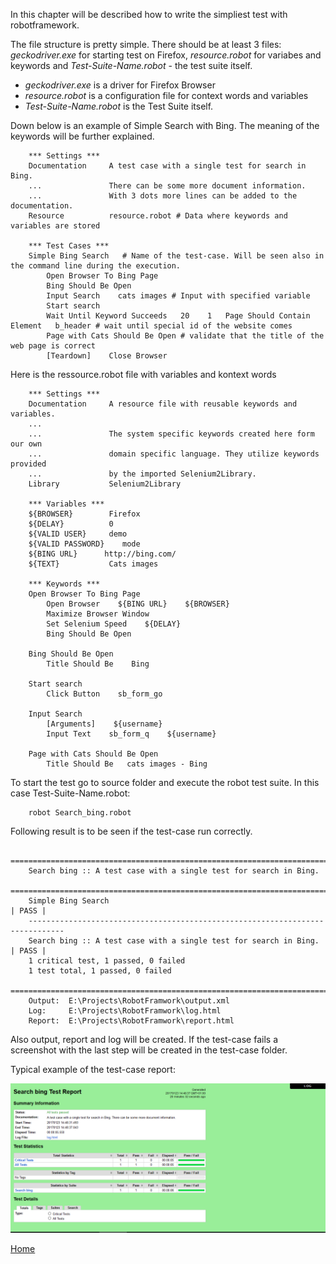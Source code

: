 In this chapter will be described how to write the simpliest test with robotframework.

The file structure is pretty simple. There should be at least 3 files: _geckodriver.exe_ for starting test on Firefox, _resource.robot_ for variabes and keywords and _Test-Suite-Name.robot_ - the test suite itself.

- _geckodriver.exe_ is a driver for Firefox Browser
- _resource.robot_ is a configuration file for context words and variables
- _Test-Suite-Name.robot_ is the Test Suite itself.

Down below is an example of Simple Search with Bing. The meaning of the keywords will be further explained.

        *** Settings ***
        Documentation     A test case with a single test for search in Bing.
        ...               There can be some more document information.
        ...               With 3 dots more lines can be added to the documentation.
        Resource          resource.robot # Data where keywords and variables are stored

        *** Test Cases ***
        Simple Bing Search   # Name of the test-case. Will be seen also in the command line during the execution.
            Open Browser To Bing Page
            Bing Should Be Open
            Input Search    cats images # Input with specified variable
            Start search
            Wait Until Keyword Succeeds   20    1   Page Should Contain Element   b_header # wait until special id of the website comes
            Page with Cats Should Be Open # validate that the title of the web page is correct
            [Teardown]    Close Browser

Here is the ressource.robot file with variables and kontext words

        *** Settings ***
        Documentation     A resource file with reusable keywords and variables.
        ...
        ...               The system specific keywords created here form our own
        ...               domain specific language. They utilize keywords provided
        ...               by the imported Selenium2Library.
        Library           Selenium2Library

        *** Variables ***
        ${BROWSER}        Firefox
        ${DELAY}          0
        ${VALID USER}     demo
        ${VALID PASSWORD}    mode
        ${BING URL}      http://bing.com/
        ${TEXT}           Cats images

        *** Keywords ***
        Open Browser To Bing Page
            Open Browser    ${BING URL}    ${BROWSER}
            Maximize Browser Window
            Set Selenium Speed    ${DELAY}
            Bing Should Be Open

        Bing Should Be Open
            Title Should Be    Bing

        Start search
            Click Button    sb_form_go

        Input Search
            [Arguments]    ${username}
            Input Text    sb_form_q    ${username}

        Page with Cats Should Be Open
            Title Should Be   cats images - Bing

To start the test go to source folder and execute the robot test suite. In this case Test-Suite-Name.robot:

        robot Search_bing.robot

Following result is to be seen if the test-case run correctly.

        ==============================================================================
        Search bing :: A test case with a single test for search in Bing.
        ==============================================================================
        Simple Bing Search                                                    | PASS |
        ------------------------------------------------------------------------------
        Search bing :: A test case with a single test for search in Bing.     | PASS |
        1 critical test, 1 passed, 0 failed
        1 test total, 1 passed, 0 failed
        ==============================================================================
        Output:  E:\Projects\RobotFramwork\output.xml
        Log:     E:\Projects\RobotFramwork\log.html
        Report:  E:\Projects\RobotFramwork\report.html

Also output, report and log will be created. If the test-case fails a screenshot with the last step will be created in the test-case folder.

Typical example of the test-case report:

![](/images/report.png)

[Home](https://illuminatt.github.io)
